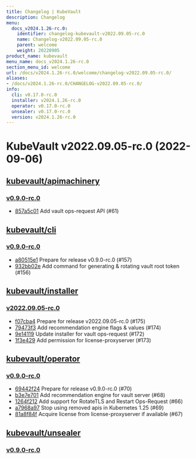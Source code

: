 ```yaml
---
title: Changelog | KubeVault
description: Changelog
menu:
  docs_v2024.1.26-rc.0:
    identifier: changelog-kubevault-v2022.09.05-rc.0
    name: Changelog-v2022.09.05-rc.0
    parent: welcome
    weight: 20220905
product_name: kubevault
menu_name: docs_v2024.1.26-rc.0
section_menu_id: welcome
url: /docs/v2024.1.26-rc.0/welcome/changelog-v2022.09.05-rc.0/
aliases:
- /docs/v2024.1.26-rc.0/CHANGELOG-v2022.09.05-rc.0/
info:
  cli: v0.17.0-rc.0
  installer: v2024.1.26-rc.0
  operator: v0.17.0-rc.0
  unsealer: v0.17.0-rc.0
  version: v2024.1.26-rc.0
---
```


# KubeVault v2022.09.05-rc.0 (2022-09-06)


## [kubevault/apimachinery](https://github.com/kubevault/apimachinery)

### [v0.9.0-rc.0](https://github.com/kubevault/apimachinery/releases/tag/v0.9.0-rc.0)

- [857a5c01](https://github.com/kubevault/apimachinery/commit/857a5c01) Add vault ops-request API (#61)



## [kubevault/cli](https://github.com/kubevault/cli)

### [v0.9.0-rc.0](https://github.com/kubevault/cli/releases/tag/v0.9.0-rc.0)

- [a80515e1](https://github.com/kubevault/cli/commit/a80515e1) Prepare for release v0.9.0-rc.0 (#157)
- [932bb02e](https://github.com/kubevault/cli/commit/932bb02e) Add command for generating & rotating vault root token (#156)



## [kubevault/installer](https://github.com/kubevault/installer)

### [v2022.09.05-rc.0](https://github.com/kubevault/installer/releases/tag/v2022.09.05-rc.0)

- [f07cba4](https://github.com/kubevault/installer/commit/f07cba4) Prepare for release v2022.09.05-rc.0 (#175)
- [79473f3](https://github.com/kubevault/installer/commit/79473f3) Add recommendation engine flags & values (#174)
- [9e14119](https://github.com/kubevault/installer/commit/9e14119) Update installer for vault ops-request (#172)
- [1f3e429](https://github.com/kubevault/installer/commit/1f3e429) Add permission for license-proxyserver (#173)



## [kubevault/operator](https://github.com/kubevault/operator)

### [v0.9.0-rc.0](https://github.com/kubevault/operator/releases/tag/v0.9.0-rc.0)

- [69442f24](https://github.com/kubevault/operator/commit/69442f24) Prepare for release v0.9.0-rc.0 (#70)
- [b3e7e701](https://github.com/kubevault/operator/commit/b3e7e701) Add recommendation engine for vault server (#68)
- [1264f212](https://github.com/kubevault/operator/commit/1264f212) Add support for RotateTLS and Restart Ops-Request (#66)
- [a7968a97](https://github.com/kubevault/operator/commit/a7968a97) Stop using removed apis in Kubernetes 1.25 (#69)
- [81a8f84f](https://github.com/kubevault/operator/commit/81a8f84f) Acquire license from license-proxyserver if available (#67)



## [kubevault/unsealer](https://github.com/kubevault/unsealer)

### [v0.9.0-rc.0](https://github.com/kubevault/unsealer/releases/tag/v0.9.0-rc.0)





